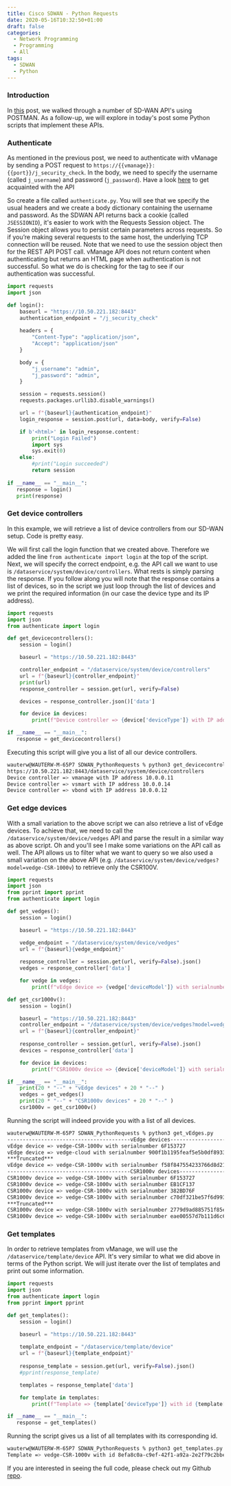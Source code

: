 ```yaml
---
title: Cisco SDWAN - Python Requests
date: 2020-05-16T10:32:50+01:00
draft: false
categories:
  - Network Programming
  - Programming
  - All
tags:
  - SDWAN
  - Python
---
```

### Introduction
In [this](https://blog.wimwauters.com/networkprogrammability/__2020-06-01_sdwan_gettingstarted/) post, we walked through a number of SD-WAN API's using POSTMAN. As a follow-up, we will explore in today's post some Python scripts that implement these APIs.

### Authenticate
As mentioned in the previous post, we need to authenticate with vManage  by sending a POST request to `https://{{vmanage}}:{{port}}/j_security_check`. In the body, we need to specify the username (called `j_username`) and password (`j_password`). Have a look [here](https://sdwan-docs.cisco.com/Product_Documentation/Command_Reference/Command_Reference/vManage_REST_APIs/vManage_REST_APIs_Overview/Using_the_vManage_REST_APIs) to get acquainted with the API

So create a file called `authenticate.py`. You will see that we specify the usual headers and we create a body dictionary containing the username and password. As the SDWAN API returns back a cookie (called `JSESSIONID`), it's easier to work with the Requests Session object. The Session object allows you to persist certain parameters across requests. So if you’re making several requests to the same host, the underlying TCP connection will be reused. Note that we need to use the session object then for the REST API POST call. vManage API does not return content when authenticating but returns an HTML page when authentication is not successful. So what we do is checking for the <html> tag to see if our authentication was successful.

```python
import requests
import json

def login():
    baseurl = "https://10.50.221.182:8443"
    authentication_endpoint = "/j_security_check"
    
    headers = {
        "Content-Type": "application/json",
        "Accept": "application/json"
    }

    body = {    
        "j_username": "admin",
        "j_password": "admin",
    }

    session = requests.session()
    requests.packages.urllib3.disable_warnings()

    url = f"{baseurl}{authentication_endpoint}"
    login_response = session.post(url, data=body, verify=False)

    if b'<html>' in login_response.content:
        print("Login Failed")
        import sys
        sys.exit(0)
    else:
        #print("Login succeeded")
        return session
        
if __name__ == "__main__":
   response = login()
   print(response)
```
### Get device controllers
In this example, we will retrieve a list of device controllers from our SD-WAN setup. Code is pretty easy.

We will first call the login function that we created above. Therefore we added the line `from authenticate import login` at the top of the script. Next, we will specify the correct endpoint, e.g. the API call we want to use is `/dataservice/system/device/controllers`. What rests is simply parsing the response. If you follow along you will note that the response contains a list of devices, so in the script we just loop through the list of devices and we print the required information (in our case the device type and its IP address).

```python
import requests
import json
from authenticate import login

def get_devicecontrollers():
    session = login()

    baseurl = "https://10.50.221.182:8443"

    controller_endpoint = "/dataservice/system/device/controllers"
    url = f"{baseurl}{controller_endpoint}"
    print(url)
    response_controller = session.get(url, verify=False)

    devices = response_controller.json()['data']

    for device in devices:
        print(f"Device controller => {device['deviceType']} with IP address {device['deviceIP']}")

if __name__ == "__main__":
   response = get_devicecontrollers()
```
Executing this script will give you a list of all our device controllers.

```bash
wauterw@WAUTERW-M-65P7 SDWAN_PythonRequests % python3 get_devicecontrollers.py
https://10.50.221.182:8443/dataservice/system/device/controllers
Device controller => vmanage with IP address 10.0.0.11
Device controller => vsmart with IP address 10.0.0.14
Device controller => vbond with IP address 10.0.0.12
```

### Get edge devices
With a small variation to the above script we can also retrieve a list of vEdge devices. To achieve that, we need to call the `/dataservice/system/device/vedges` API and parse the result in a similar way as above script. Oh and you'll see I make some variations on the API call as well. The API allows us to filter what we want to query so we also used a small variation on the above API (e.g. `/dataservice/system/device/vedges?model=vedge-CSR-1000v`) to retrieve only the CSR100V.

```python
import requests
import json
from pprint import pprint
from authenticate import login

def get_vedges():
    session = login()

    baseurl = "https://10.50.221.182:8443"

    vedge_endpoint = "/dataservice/system/device/vedges"
    url = f"{baseurl}{vedge_endpoint}"
    
    response_controller = session.get(url, verify=False).json()
    vedges = response_controller['data']

    for vedge in vedges:
        print(f"vEdge device => {vedge['deviceModel']} with serialnumber {vedge['serialNumber']}")

def get_csr1000v():
    session = login()

    baseurl = "https://10.50.221.182:8443"
    controller_endpoint = "/dataservice/system/device/vedges?model=vedge-CSR-1000v"
    url = f"{baseurl}{controller_endpoint}"
    
    response_controller = session.get(url, verify=False).json()
    devices = response_controller['data']

    for device in devices:
        print(f"CSR1000v device => {device['deviceModel']} with serialnumber {device['serialNumber']}")

if __name__ == "__main__":
    print(20 * "--" + "vEdge devices" + 20 * "--" )
    vedges = get_vedges()
    print(20 * "--" + "CSR1000v devices" + 20 * "--" )
    csr1000v = get_csr1000v()
```
Running the script will indeed provide you with a list of all devices.

```bash
wauterw@WAUTERW-M-65P7 SDWAN_PythonRequests % python3 get_vEdges.py
----------------------------------------vEdge devices----------------------------------------
vEdge device => vedge-CSR-1000v with serialnumber 6F153727
vEdge device => vedge-cloud with serialnumber 900f1b1195feaf5e5b0df8933335e078
***Truncated***
vEdge device => vedge-CSR-1000v with serialnumber f58f847554233766d8d21be40ad8df1e
----------------------------------------CSR1000v devices----------------------------------------
CSR1000v device => vedge-CSR-1000v with serialnumber 6F153727
CSR1000v device => vedge-CSR-1000v with serialnumber EB1CF137
CSR1000v device => vedge-CSR-1000v with serialnumber 382BD76F
CSR1000v device => vedge-CSR-1000v with serialnumber c70df321be57f6d9938bf050e15bf9f2
***Truncated***
CSR1000v device => vedge-CSR-1000v with serialnumber 2779d9ad885751f85e1e96bff1962645
CSR1000v device => vedge-CSR-1000v with serialnumber eae00557d7b111d6c626969dffd053b3
```

### Get templates
In order to retrieve templates from vManage, we will use the `/dataservice/template/device` API. It's very similar to what we did above in terms of the Python script. We will just iterate over the list of templates and print out some information.

```python
import requests
import json
from authenticate import login
from pprint import pprint

def get_templates():
    session = login()

    baseurl = "https://10.50.221.182:8443"
    
    template_endpoint = "/dataservice/template/device"
    url = f"{baseurl}{template_endpoint}"
    
    response_template = session.get(url, verify=False).json()
    #pprint(response_template)

    templates = response_template['data']

    for template in templates:
        print(f"Template => {template['deviceType']} with id {template['templateId']}")

if __name__ == "__main__":
   response = get_templates()
```
Running the script gives us a list of all templates with its corresponding id.

```bash
wauterw@WAUTERW-M-65P7 SDWAN_PythonRequests % python3 get_templates.py 
Template => vedge-CSR-1000v with id 8efa8c0a-c9ef-42f1-a92a-2e2f79c2bbe3
```

If you are interested in seeing the full code, please check out my Github [repo](https://github.com/wiwa1978/blog-hugo-netlify-code/tree/master/SDWAN_PythonRequests).


